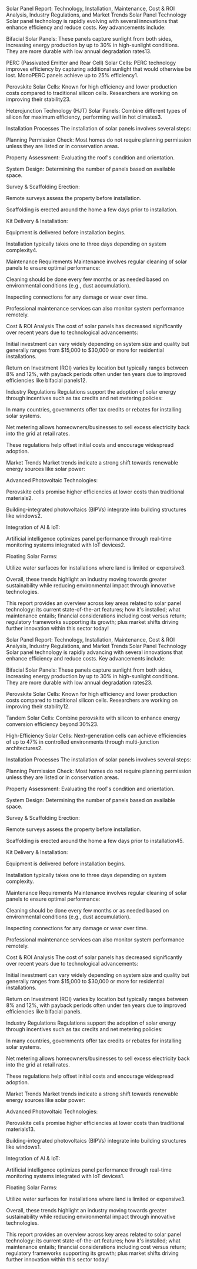 Solar Panel Report: Technology, Installation, Maintenance, Cost & ROI Analysis, Industry Regulations, and Market Trends
Solar Panel Technology
Solar panel technology is rapidly evolving with several innovations that enhance efficiency and reduce costs. Key advancements include:

Bifacial Solar Panels: These panels capture sunlight from both sides, increasing energy production by up to 30% in high-sunlight conditions. They are more durable with low annual degradation rates13.

PERC (Passivated Emitter and Rear Cell) Solar Cells: PERC technology improves efficiency by capturing additional sunlight that would otherwise be lost. MonoPERC panels achieve up to 25% efficiency1.

Perovskite Solar Cells: Known for high efficiency and lower production costs compared to traditional silicon cells. Researchers are working on improving their stability23.

Heterojunction Technology (HJT) Solar Panels: Combine different types of silicon for maximum efficiency, performing well in hot climates3.

Installation Processes
The installation of solar panels involves several steps:

Planning Permission Check: Most homes do not require planning permission unless they are listed or in conservation areas.

Property Assessment: Evaluating the roof's condition and orientation.

System Design: Determining the number of panels based on available space.

Survey & Scaffolding Erection:

Remote surveys assess the property before installation.

Scaffolding is erected around the home a few days prior to installation.

Kit Delivery & Installation:

Equipment is delivered before installation begins.

Installation typically takes one to three days depending on system complexity4.

Maintenance Requirements
Maintenance involves regular cleaning of solar panels to ensure optimal performance:

Cleaning should be done every few months or as needed based on environmental conditions (e.g., dust accumulation).

Inspecting connections for any damage or wear over time.

Professional maintenance services can also monitor system performance remotely.

Cost & ROI Analysis
The cost of solar panels has decreased significantly over recent years due to technological advancements:

Initial investment can vary widely depending on system size and quality but generally ranges from $15,000 to $30,000 or more for residential installations.

Return on Investment (ROI) varies by location but typically ranges between 8% and 12%, with payback periods often under ten years due to improved efficiencies like bifacial panels12.

Industry Regulations
Regulations support the adoption of solar energy through incentives such as tax credits and net metering policies:

In many countries, governments offer tax credits or rebates for installing solar systems.

Net metering allows homeowners/businesses to sell excess electricity back into the grid at retail rates.

These regulations help offset initial costs and encourage widespread adoption.

Market Trends
Market trends indicate a strong shift towards renewable energy sources like solar power:

Advanced Photovoltaic Technologies:

Perovskite cells promise higher efficiencies at lower costs than traditional materials2.

Building-integrated photovoltaics (BIPVs) integrate into building structures like windows2.

Integration of AI & IoT:

Artificial intelligence optimizes panel performance through real-time monitoring systems integrated with IoT devices2.

Floating Solar Farms:

Utilize water surfaces for installations where land is limited or expensive3.

Overall, these trends highlight an industry moving towards greater sustainability while reducing environmental impact through innovative technologies.

This report provides an overview across key areas related to solar panel technology: its current state-of-the-art features; how it's installed; what maintenance entails; financial considerations including cost versus return; regulatory frameworks supporting its growth; plus market shifts driving further innovation within this sector today!

Solar Panel Report: Technology, Installation, Maintenance, Cost & ROI Analysis, Industry Regulations, and Market Trends
Solar Panel Technology
Solar panel technology is rapidly advancing with several innovations that enhance efficiency and reduce costs. Key advancements include:

Bifacial Solar Panels: These panels capture sunlight from both sides, increasing energy production by up to 30% in high-sunlight conditions. They are more durable with low annual degradation rates23.

Perovskite Solar Cells: Known for high efficiency and lower production costs compared to traditional silicon cells. Researchers are working on improving their stability12.

Tandem Solar Cells: Combine perovskite with silicon to enhance energy conversion efficiency beyond 30%23.

High-Efficiency Solar Cells: Next-generation cells can achieve efficiencies of up to 47% in controlled environments through multi-junction architectures2.

Installation Processes
The installation of solar panels involves several steps:

Planning Permission Check: Most homes do not require planning permission unless they are listed or in conservation areas.

Property Assessment: Evaluating the roof's condition and orientation.

System Design: Determining the number of panels based on available space.

Survey & Scaffolding Erection:

Remote surveys assess the property before installation.

Scaffolding is erected around the home a few days prior to installation45.

Kit Delivery & Installation:

Equipment is delivered before installation begins.

Installation typically takes one to three days depending on system complexity.

Maintenance Requirements
Maintenance involves regular cleaning of solar panels to ensure optimal performance:

Cleaning should be done every few months or as needed based on environmental conditions (e.g., dust accumulation).

Inspecting connections for any damage or wear over time.

Professional maintenance services can also monitor system performance remotely.

Cost & ROI Analysis
The cost of solar panels has decreased significantly over recent years due to technological advancements:

Initial investment can vary widely depending on system size and quality but generally ranges from $15,000 to $30,000 or more for residential installations.

Return on Investment (ROI) varies by location but typically ranges between 8% and 12%, with payback periods often under ten years due to improved efficiencies like bifacial panels.

Industry Regulations
Regulations support the adoption of solar energy through incentives such as tax credits and net metering policies:

In many countries, governments offer tax credits or rebates for installing solar systems.

Net metering allows homeowners/businesses to sell excess electricity back into the grid at retail rates.

These regulations help offset initial costs and encourage widespread adoption.

Market Trends
Market trends indicate a strong shift towards renewable energy sources like solar power:

Advanced Photovoltaic Technologies:

Perovskite cells promise higher efficiencies at lower costs than traditional materials13.

Building-integrated photovoltaics (BIPVs) integrate into building structures like windows1.

Integration of AI & IoT:

Artificial intelligence optimizes panel performance through real-time monitoring systems integrated with IoT devices1.

Floating Solar Farms:

Utilize water surfaces for installations where land is limited or expensive3.

Overall, these trends highlight an industry moving towards greater sustainability while reducing environmental impact through innovative technologies.

This report provides an overview across key areas related to solar panel technology: its current state-of-the-art features; how it's installed; what maintenance entails; financial considerations including cost versus return; regulatory frameworks supporting its growth; plus market shifts driving further innovation within this sector today!
